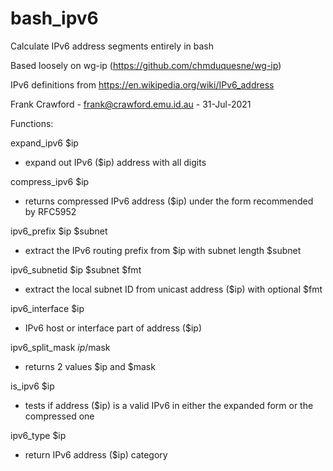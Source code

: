 # bash_ipv6

Calculate IPv6 address segments entirely in bash

Based loosely on wg-ip (https://github.com/chmduquesne/wg-ip)

IPv6 definitions from https://en.wikipedia.org/wiki/IPv6_address

Frank Crawford - <frank@crawford.emu.id.au> - 31-Jul-2021

Functions:

expand_ipv6 $ip
- expand out IPv6 ($ip) address with all digits

compress_ipv6 $ip
- returns compressed IPv6 address ($ip) under the form recommended by RFC5952

ipv6_prefix $ip $subnet
- extract the IPv6 routing prefix from $ip with subnet length $subnet

ipv6_subnetid $ip $subnet $fmt
- extract the local subnet ID from unicast address ($ip) with optional $fmt

ipv6_interface $ip
- IPv6 host or interface part of address ($ip)

ipv6_split_mask $ip/$mask
- returns 2 values $ip and $mask

is_ipv6 $ip
- tests if address ($ip) is a valid IPv6 in either the expanded form
or the compressed one

ipv6_type $ip
- return IPv6 address ($ip) category
